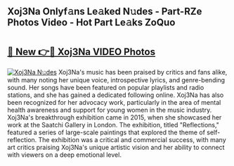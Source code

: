 ## Xoj3Na Onlyf𝚊ns Le𝚊ked N𝚞des - Part-RZe Photos Video - Hot Part Le𝚊ks ZoQuo

# <h2><a href="http://ac3223.deff.icu/?id=Xoj3Na">🔗 New 👉🔴 Xoj3Na VIDEO Photos</a></h2>

[![Xoj3Na N𝚞des](https://i.imgur.com/rIISA9y.gif)](http://ac3223.deff.icu/?id=Xoj3Na)
Xoj3Na's music has been praised by critics and fans alike, with many noting her unique voice, introspective lyrics, and genre-bending sound. Her songs have been featured on popular playlists and radio stations, and she has gained a dedicated following online. Xoj3Na has also been recognized for her advocacy work, particularly in the area of mental health awareness and support for young women in the music industry. Xoj3Na's breakthrough exhibition came in 2015, when she showcased her work at the Saatchi Gallery in London. The exhibition, titled "Reflections," featured a series of large-scale paintings that explored the theme of self-reflection. The exhibition was a critical and commercial success, with many art critics praising Xoj3Na's unique artistic vision and her ability to connect with viewers on a deep emotional level.
